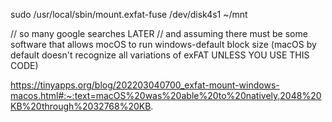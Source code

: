 sudo /usr/local/sbin/mount.exfat-fuse /dev/disk4s1 ~/mnt


// so many google searches LATER
// and assuming there must be some software that allows mocOS to run windows-default block size (macOS by default doesn't recognize all variations of exFAT UNLESS YOU USE THIS CODE)

https://tinyapps.org/blog/202203040700_exfat-mount-windows-macos.html#:~:text=macOS%20was%20able%20to%20natively,2048%20KB%20through%2032768%20KB.

